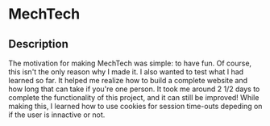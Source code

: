 # MechTech

## Description
The motivation for making MechTech was simple: to have fun. Of course, this isn't the only reason why I made it. I also wanted to test what I had learned so far. It helped me realize how to build a complete website and how long that can take if you're one person. It took me around 2 1/2 days to complete the functionality of this project, and it can still be improved! While making this, I learned how to use cookies for session time-outs depeding on if the user is innactive or not.